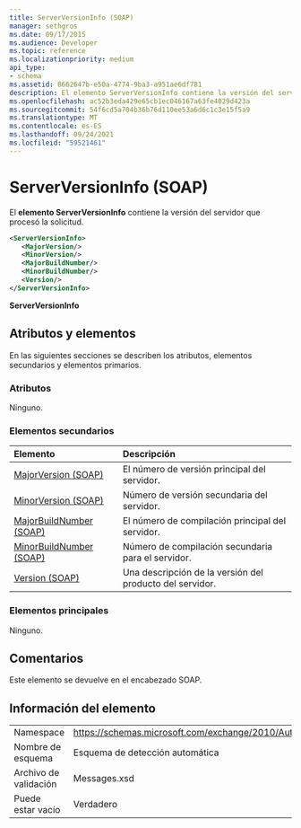 ```yaml
---
title: ServerVersionInfo (SOAP)
manager: sethgros
ms.date: 09/17/2015
ms.audience: Developer
ms.topic: reference
ms.localizationpriority: medium
api_type:
- schema
ms.assetid: 8662647b-e50a-4774-9ba3-a951ae6df781
description: El elemento ServerVersionInfo contiene la versión del servidor que procesó la solicitud.
ms.openlocfilehash: ac52b3eda429e65cb1ec046167a63fe4029d423a
ms.sourcegitcommit: 54f6cd5a704b36b76d110ee53a6d6c1c3e15f5a9
ms.translationtype: MT
ms.contentlocale: es-ES
ms.lasthandoff: 09/24/2021
ms.locfileid: "59521461"
---
```

# <a name="serverversioninfo-soap"></a>ServerVersionInfo (SOAP)

El **elemento ServerVersionInfo** contiene la versión del servidor que procesó la solicitud. 
  
```XML
<ServerVersionInfo>
   <MajorVersion/>
   <MinorVersion/>
   <MajorBuildNumber/>
   <MinorBuildNumber/>
   <Version/>
</ServerVersionInfo>
```

 **ServerVersionInfo**
## <a name="attributes-and-elements"></a>Atributos y elementos

En las siguientes secciones se describen los atributos, elementos secundarios y elementos primarios.
  
### <a name="attributes"></a>Atributos

Ninguno.
  
### <a name="child-elements"></a>Elementos secundarios

|**Elemento**|**Descripción**|
|:-----|:-----|
|[MajorVersion (SOAP)](majorversion-soap.md) <br/> |El número de versión principal del servidor.  <br/> |
|[MinorVersion (SOAP)](minorversion-soap.md) <br/> |Número de versión secundaria del servidor.  <br/> |
|[MajorBuildNumber (SOAP)](majorbuildnumber-soap.md) <br/> |El número de compilación principal del servidor.  <br/> |
|[MinorBuildNumber (SOAP)](minorbuildnumber-soap.md) <br/> |Número de compilación secundaria para el servidor.  <br/> |
|[Version (SOAP)](version-soap.md) <br/> |Una descripción de la versión del producto del servidor.  <br/> |
   
### <a name="parent-elements"></a>Elementos principales

Ninguno.
  
## <a name="remarks"></a>Comentarios

Este elemento se devuelve en el encabezado SOAP.
  
## <a name="element-information"></a>Información del elemento

|||
|:-----|:-----|
|Namespace  <br/> |https://schemas.microsoft.com/exchange/2010/Autodiscover  <br/> |
|Nombre de esquema  <br/> |Esquema de detección automática  <br/> |
|Archivo de validación  <br/> |Messages.xsd  <br/> |
|Puede estar vacío  <br/> |Verdadero  <br/> |
   

